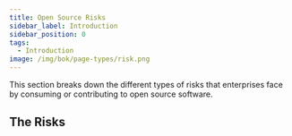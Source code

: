 ```yaml
---
title: Open Source Risks
sidebar_label: Introduction
sidebar_position: 0
tags: 
  - Introduction
image: /img/bok/page-types/risk.png  
---
```


This section breaks down the different types of risks that enterprises face by consuming or contributing to open source software.

## The Risks

<BokTagList filter="Risks" />
